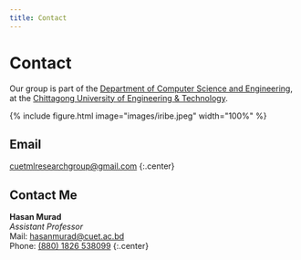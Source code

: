 ```yaml
---
title: Contact
---
```


# <i class="fas fa-envelope"></i>Contact

Our group is part of the [Department of Computer Science and Engineering](https://www.cuet.ac.bd/dept/cse), at the [Chittagong University of Engineering & Technology](https://www.cuet.ac.bd).

{% include figure.html image="images/iribe.jpeg" width="100%" %}

## Email

[cuetmlresearchgroup@gmail.com](mailto:cuetmlresearchgroup@gmail.com)
{:.center}

## Contact Me
<b>Hasan Murad</b><br>
<i>Assistant Professor</i><br>
Mail: [hasanmurad@cuet.ac.bd](mailto:hasanmurad@cuet.ac.bd)<br>
Phone: [(880) 1826 538099](tel:+8801826-538099)
{:.center}

<!-- ## Address

{% comment %}
Tip: put both a mailing address for mail/deliveries, AND a navigation-friendly address so people can find their way to you easily.
{% endcomment %}

3220 Brendan Iribe Center for Computer Science and Engineering
University of Maryland
College Park, MD 20740
{:.center} -->

<!-- [<i class="fas fa-external-link-alt"></i> on Google Maps](https://www.google.com/maps/place/Brendan+Iribe+Center+for+Computer+Science+and+Engineering/@38.9890953,-76.9387086,17z/data=!3m1!4b1!4m5!3m4!1s0x89b7c7e9e636ed11:0x9aaf14503032f4a!8m2!3d38.9890953!4d-76.9365146)
{:.center} -->
